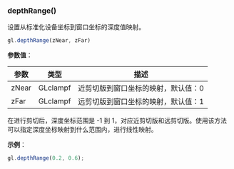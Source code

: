 ### depthRange()

设置从标准化设备坐标到窗口坐标的深度值映射。

```js
gl.depthRange(zNear, zFar)
```

**参数值**：

|参数|类型|描述|
|-|-|-|
|zNear|GLclampf|近剪切版到窗口坐标的映射，默认值：0|
|zFar|GLclampf|远剪切版到窗口坐标的映射，默认值：1|

在进行剪切后，深度坐标范围是 -1 到 1，对应近剪切版和远剪切版。使用该方法可以指定深度坐标映射到什么范围内，进行线性映射。

**示例**：

```js
gl.depthRange(0.2, 0.6);
```
